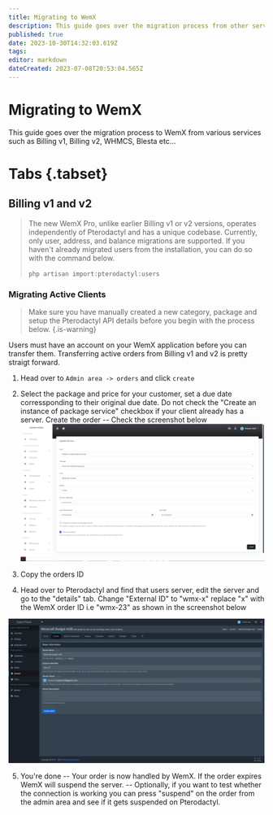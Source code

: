 ```yaml
---
title: Migrating to WemX
description: This guide goes over the migration process from other services such as Billing v1, Billing v2, WHMCS, Blesta etc.
published: true
date: 2023-10-30T14:32:03.619Z
tags: 
editor: markdown
dateCreated: 2023-07-08T20:53:04.565Z
---
```


# Migrating to WemX

This guide goes over the migration process to WemX from various services such as Billing v1, Billing v2, WHMCS, Blesta etc...

# Tabs {.tabset}
## Billing v1 and v2

> The new WemX Pro, unlike earlier Billing v1 or v2 versions, operates independently of Pterodactyl and has a unique codebase. Currently, only user, address, and balance migrations are supported.
> If you haven't already migrated users from the installation, you can do so with the command below.
> ```shell
> php artisan import:pterodactyl:users
> ```

### Migrating Active Clients

> Make sure you have manually created a new category, package and setup the Pterodactyl API details before you begin with the process below.
{.is-warning}


Users must have an account on your WemX application before you can transfer them.
Transferring active orders from Billing v1 and v2 is pretty straigt forward. 
1. Head over to `Admin area -> orders` and click `create`

2. Select the package and price for your customer, set a due date corressponding to their original due date. Do not check the "Create an instance of package service" checkbox if your client already has a server. Create the order -- Check the screenshot below
![create_order.png](/assets/migrating/create_order.png)

3. Copy the orders ID

4. Head over to Pterodactyl and find that users server, edit the server and go to the "details" tab. Change "External ID" to "wmx-x" replace "x" with the WemX order ID i.e "wmx-23" as shown in the screenshot below 

![edit-external-id.png](/assets/migrating/edit-external-id.png)

5. You're done -- Your order is now handled by WemX. If the order expires WemX will suspend the server. -- Optionally, if you want to test whether the connection is working you can press "suspend" on the order from the admin area and see if it gets suspended on Pterodactyl.